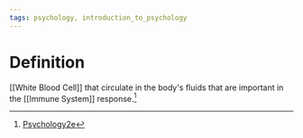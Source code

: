 ```yaml
---
tags: psychology, introduction_to_psychology
---
```


# Definition

[[White Blood Cell]] that circulate in the body's fluids that are important in the [[Immune System]] response.[^1]

[^1]: [Psychology2e](zotero://open-pdf/library/items/SSTBV7L5?page=517)